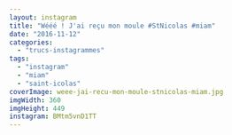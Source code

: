 ```yaml
---
layout: instagram
title: "Wééé ! J'ai reçu mon moule #StNicolas #miam"
date: "2016-11-12"
categories: 
  - "trucs-instagrammes"
tags: 
  - "instagram"
  - "miam"
  - "saint-icolas"
coverImage: weee-jai-recu-mon-moule-stnicolas-miam.jpg
imgWidth: 360
imgHeight: 449
instagram: BMtm5vnD1TT
---
```

